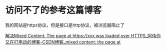 # 访问不了的参考这篇博客

我的网站是https协议，但是接口是http协议，被浏览器阻止了

[解决Mixed Content: The page at https://xxx was loaded over HTTPS_阿伟你又在打电动的博客-CSDN博客_mixed content: the page at](https://blog.csdn.net/qq_42190001/article/details/125371618)
